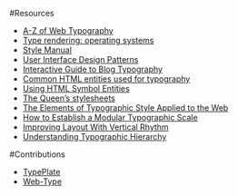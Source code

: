 #Resources
+ [A-Z of Web Typography](http://hub.tutsplus.com/sessions/a-z-of-web-typography--webdesign-11706)
+ [Type rendering: operating systems](http://blog.typekit.com/2010/10/15/type-rendering-operating-systems)
+ [Style Manual](http://stylemanual.org)
+ [User Interface Design Patterns]( http://ui-patterns.com)
+ [Interactive Guide to Blog Typography](http://www.kaikkonendesign.fi/typography)
+ [Common HTML entities used for typography](http://www.w3.org/wiki/Common_HTML_entities_used_for_typography)
+ [Using HTML Symbol Entities ](http://webdesignerwall.com/tutorials/using-html-symbol-entities)
+ [The Queen’s stylesheets](http://spiffingcss.com)
+ [The Elements of Typographic Style Applied to the Web](http://webtypography.net/toc)
+ [How to Establish a Modular Typographic Scale](http://hub.tutsplus.com/tutorials/how-to-establish-a-modular-typographic-scale--webdesign-14927)
+ [Improving Layout With Vertical Rhythm](http://hub.tutsplus.com/articles/improving-layout-with-vertical-rhythm--webdesign-14070)
+ [Understanding Typographic Hierarchy](http://hub.tutsplus.com/articles/understanding-typographic-hierarchy--webdesign-11636)


#Contributions
+ [TypePlate](https://github.com/typeplate/typeplate.github.io)
+ [Web-Type](https://github.com/AdamBlumMusic/Web-Type)